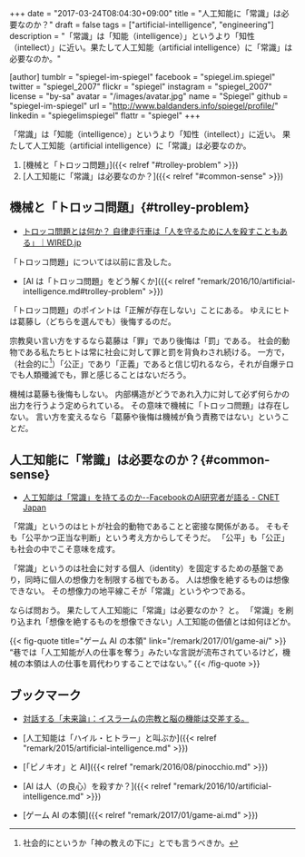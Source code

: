 +++
date = "2017-03-24T08:04:30+09:00"
title = "人工知能に「常識」は必要なのか？"
draft = false
tags = ["artificial-intelligence", "engineering"]
description = "「常識」は「知能（intelligence）」というより「知性（intellect）」に近い。果たして人工知能（artificial intelligence）に「常識」は必要なのか。"

[author]
  tumblr = "spiegel-im-spiegel"
  facebook = "spiegel.im.spiegel"
  twitter = "spiegel_2007"
  flickr = "spiegel"
  instagram = "spiegel_2007"
  license = "by-sa"
  avatar = "/images/avatar.jpg"
  name = "Spiegel"
  github = "spiegel-im-spiegel"
  url = "http://www.baldanders.info/spiegel/profile/"
  linkedin = "spiegelimspiegel"
  flattr = "spiegel"
+++

「常識」は「知能（intelligence）」というより「知性（intellect）」に近い。
果たして人工知能（artificial intelligence）に「常識」は必要なのか。

1. [機械と「トロッコ問題」]({{< relref "#trolley-problem" >}})
1. [人工知能に「常識」は必要なのか？]({{< relref "#common-sense" >}})

## 機械と「トロッコ問題」{#trolley-problem}

- [トロッコ問題とは何か？ 自律走行車は「人を守るために人を殺すこともある」｜WIRED.jp](http://wired.jp/2017/03/20/robocars-will-sometimes-kill/)

「トロッコ問題」については以前に言及した。

- [AI は「トロッコ問題」をどう解くか]({{< relref "remark/2016/10/artificial-intelligence.md#trolley-problem" >}})

「トロッコ問題」のポイントは「正解が存在しない」ことにある。
ゆえにヒトは葛藤し（どちらを選んでも）後悔するのだ。

宗教臭い言い方をするなら葛藤は「罪」であり後悔は「罰」である。
社会的動物である私たちヒトは常に社会に対して罪と罰を背負わされ続ける。
一方で，（社会的に[^g1]）「公正」であり「正義」であると信じ切れるなら，それが自爆テロでも人類殲滅でも，罪と感じることはないだろう。

[^g1]: 社会的にというか「神の教えの下に」とでも言うべきか。

機械は葛藤も後悔もしない。
内部構造がどうであれ入力に対して必ず何らかの出力を行うよう定められている。
その意味で機械に「トロッコ問題」は存在しない。
言い方を変えるなら「葛藤や後悔は機械が負う責務ではない」ということだ。

## 人工知能に「常識」は必要なのか？{#common-sense}

- [人工知能は「常識」を持てるのか--FacebookのAI研究者が語る - CNET Japan](https://japan.cnet.com/article/35098179/)

「常識」というのはヒトが社会的動物であることと密接な関係がある。
そもそも「公平かつ正当な判断」という考え方からしてそうだ。
「公平」も「公正」も社会の中でこそ意味を成す。

「常識」というのは社会に対する個人（identity）を固定するための基盤であり，同時に個人の想像力を制限する枷でもある。
人は想像を絶するものは想像できない。
その想像力の地平線こそが「常識」というやつである。

ならば問おう。
果たして人工知能に「常識」は必要なのか？ と。
「常識」を刷り込まれ「想像を絶するものを想像できない」人工知能の価値とは如何ほどか。

{{< fig-quote title="ゲーム AI の本領" link="/remark/2017/01/game-ai/" >}}
<q>巷では「人工知能が人の仕事を奪う」みたいな言説が流布されているけど，機械の本領は人の仕事を肩代わりすることではない。</q>
{{< /fig-quote >}}

## ブックマーク

- [対話する「未来論」：イスラームの宗教と脳の機能は交差する。](http://30th.rcast.u-tokyo.ac.jp/future/future01.html)

- [人工知能は「ハイル・ヒトラー」と叫ぶか]({{< relref "remark/2015/artificial-intelligence.md" >}})
- [「ピノキオ」と AI]({{< relref "remark/2016/08/pinocchio.md" >}})
- [AI は人（の良心）を殺すか？]({{< relref "remark/2016/10/artificial-intelligence.md" >}})
- [ゲーム AI の本領]({{< relref "remark/2017/01/game-ai.md" >}})
